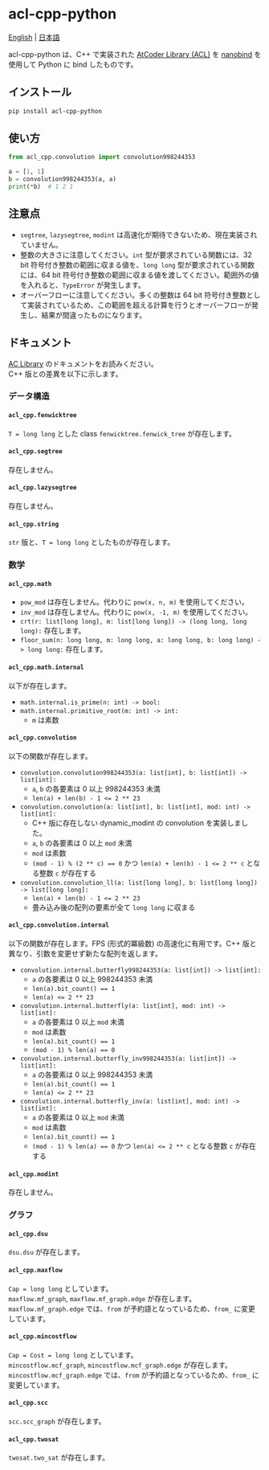 # acl-cpp-python

[English](https://github.com/tatyam-prime/acl-cpp-python/blob/main/README.md) | [日本語](https://github.com/tatyam-prime/acl-cpp-python/blob/main/README_ja.md)

acl-cpp-python は、C++ で実装された [AtCoder Library (ACL)](https://github.com/atcoder/ac-library) を [nanobind](https://github.com/wjakob/nanobind) を使用して Python に bind したものです。

## インストール

```bash
pip install acl-cpp-python
```

## 使い方

```python
from acl_cpp.convolution import convolution998244353

a = [1, 1]
b = convolution998244353(a, a)
print(*b)  # 1 2 1
```

## 注意点

- `segtree`, `lazysegtree`, `modint` は高速化が期待できないため、現在実装されていません。
- 整数の大きさに注意してください。`int` 型が要求されている関数には、32 bit 符号付き整数の範囲に収まる値を、`long long` 型が要求されている関数には、64 bit 符号付き整数の範囲に収まる値を渡してください。範囲外の値を入れると、`TypeError` が発生します。
- オーバーフローに注意してください。多くの整数は 64 bit 符号付き整数として実装されているため、この範囲を超える計算を行うとオーバーフローが発生し、結果が間違ったものになります。

## ドキュメント

[AC Library](https://atcoder.github.io/ac-library/production/document_ja/) のドキュメントをお読みください。  
C++ 版との差異を以下に示します。

### データ構造

#### `acl_cpp.fenwicktree`

`T = long long` とした class `fenwicktree.fenwick_tree` が存在します。

#### `acl_cpp.segtree`

存在しません。

#### `acl_cpp.lazysegtree`

存在しません。

#### `acl_cpp.string`

`str` 版と、`T = long long` としたものが存在します。

### 数学

#### `acl_cpp.math`

- `pow_mod` は存在しません。代わりに `pow(x, n, m)` を使用してください。  
- `inv_mod` は存在しません。代わりに `pow(x, -1, m)` を使用してください。 
- `crt(r: list[long long], m: list[long long]) -> (long long, long long):` 存在します。
- `floor_sum(n: long long, m: long long, a: long long, b: long long) -> long long:` 存在します。

#### `acl_cpp.math.internal`

以下が存在します。

- `math.internal.is_prime(n: int) -> bool:`
- `math.internal.primitive_root(m: int) -> int:` 
    - `m` は素数

#### `acl_cpp.convolution`

以下の関数が存在します。

- `convolution.convolution998244353(a: list[int], b: list[int]) -> list[int]:`
    - `a`, `b` の各要素は $0$ 以上 $998244353$ 未満
    - `len(a) + len(b) - 1 <= 2 ** 23`
- `convolution.convolution(a: list[int], b: list[int], mod: int) -> list[int]:`
    - C++ 版に存在しない dynamic_modint の convolution を実装しました。
    - `a`, `b` の各要素は $0$ 以上 `mod` 未満
    - `mod` は素数
    - `(mod - 1) % (2 ** c) == 0` かつ `len(a) + len(b) - 1 <= 2 ** c` となる整数 `c` が存在する
- `convolution.convolution_ll(a: list[long long], b: list[long long]) -> list[long long]:`
    - `len(a) + len(b) - 1 <= 2 ** 23`
    - 畳み込み後の配列の要素が全て `long long` に収まる

#### `acl_cpp.convolution.internal`

以下の関数が存在します。FPS (形式的冪級数) の高速化に有用です。C++ 版と異なり、引数を変更せず新たな配列を返します。

- `convolution.internal.butterfly998244353(a: list[int]) -> list[int]:`
    - `a` の各要素は $0$ 以上 $998244353$ 未満
    - `len(a).bit_count() == 1`
    - `len(a) <= 2 ** 23`
- `convolution.internal.butterfly(a: list[int], mod: int) -> list[int]:`
    - `a` の各要素は $0$ 以上 `mod` 未満
    - `mod` は素数
    - `len(a).bit_count() == 1`
    - `(mod - 1) % len(a) == 0`
- `convolution.internal.butterfly_inv998244353(a: list[int]) -> list[int]:`
    - `a` の各要素は $0$ 以上 $998244353$ 未満
    - `len(a).bit_count() == 1`
    - `len(a) <= 2 ** 23`
- `convolution.internal.butterfly_inv(a: list[int], mod: int) -> list[int]:`
    - `a` の各要素は $0$ 以上 `mod` 未満
    - `mod` は素数
    - `len(a).bit_count() == 1`
    - `(mod - 1) % len(a) == 0` かつ `len(a) <= 2 ** c` となる整数 `c` が存在する

#### `acl_cpp.modint`

存在しません。

### グラフ

#### `acl_cpp.dsu`

`dsu.dsu` が存在します。

#### `acl_cpp.maxflow`

`Cap = long long` としています。  
`maxflow.mf_graph`, `maxflow.mf_graph.edge` が存在します。  
`maxflow.mf_graph.edge` では、`from` が予約語となっているため、`from_` に変更しています。

#### `acl_cpp.mincostflow`

`Cap = Cost = long long` としています。  
`mincostflow.mcf_graph`, `mincostflow.mcf_graph.edge` が存在します。  
`mincostflow.mcf_graph.edge` では、`from` が予約語となっているため、`from_` に変更しています。

#### `acl_cpp.scc`

`scc.scc_graph` が存在します。

#### `acl_cpp.twosat`

`twosat.two_sat` が存在します。
